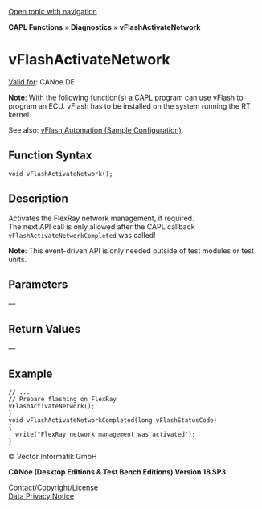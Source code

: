 [Open topic with navigation](../../../../../CANoeDEFamily.htm#Topics/CAPLFunctions/Diagnostics/Functions/CAPLfunctionDiagvFlashActivateNetwork.md)

**CAPL Functions** » **Diagnostics** » **vFlashActivateNetwork**

# vFlashActivateNetwork

[Valid for](../../../Shared/FeatureAvailability.md): CANoe DE

**Note**: With the following function(s) a CAPL program can use [vFlash](../../../CANoeCANalyzer/VTPPlatformManager/CANoePlugIN/CANoePlugInvFlashCompact.md) to program an ECU. vFlash has to be installed on the system running the RT kernel.

See also: [vFlash Automation (Sample Configuration)](../../../SampConf/Programming/CANoe/vFlashAutomation/vFLASHsampCN.md).

## Function Syntax

```plaintext
void vFlashActivateNetwork();
```

## Description

Activates the FlexRay network management, if required.  
The next API call is only allowed after the CAPL callback `vFlashActivateNetworkCompleted` was called!

**Note**: This event-driven API is only needed outside of test modules or test units.

## Parameters

—

## Return Values

—

## Example

```plaintext
// ...
// Prepare flashing on FlexRay
vFlashActivateNetwork();
}
void vFlashActivateNetworkCompleted(long vFlashStatusCode)
{
  write("FlexRay network management was activated");
}
```

© Vector Informatik GmbH

**CANoe (Desktop Editions & Test Bench Editions) Version 18 SP3**

[Contact/Copyright/License](../../../Shared/ContactCopyrightLicense.md)  
[Data Privacy Notice](https://www.vector.com/int/en/company/get-info/privacy-policy/)